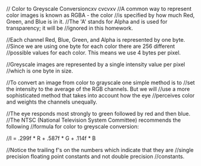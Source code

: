 // Color to Greyscale Conversioncxv
cvcvxv
//A common way to represent color images is known as RGBA - the color
//is specified by how much Red, Green, and Blue is in it.
//The 'A' stands for Alpha and is used for transparency; it will be
//ignored in this homework.

//Each channel Red, Blue, Green, and Alpha is represented by one byte.
//Since we are using one byte for each color there are 256 different
//possible values for each color.  This means we use 4 bytes per pixel.

//Greyscale images are represented by a single intensity value per pixel
//which is one byte in size.

//To convert an image from color to grayscale one simple method is to
//set the intensity to the average of the RGB channels.  But we will
//use a more sophisticated method that takes into account how the eye 
//perceives color and weights the channels unequally.

//The eye responds most strongly to green followed by red and then blue.
//The NTSC (National Television System Committee) recommends the following
//formula for color to greyscale conversion:

//I = .299f * R + .587f * G + .114f * B

//Notice the trailing f's on the numbers which indicate that they are 
//single precision floating point constants and not double precision
//constants.
